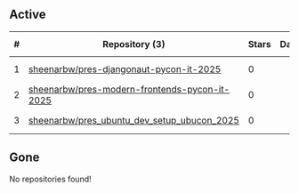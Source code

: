 ## Active
| # | Repository (3) | Stars | Dataset | `run` (3) | `containers-run` | Last Modified |
| --- | --- | --- | --- | --- | --- | --- |
| 1 | [sheenarbw/pres-djangonaut-pycon-it-2025](https://github.com/sheenarbw/pres-djangonaut-pycon-it-2025) | 0 |  | :heavy_check_mark: |  | 2025-05-28 10:00:45+00:00 |
| 2 | [sheenarbw/pres-modern-frontends-pycon-it-2025](https://github.com/sheenarbw/pres-modern-frontends-pycon-it-2025) | 0 |  | :heavy_check_mark: |  | 2025-05-25 11:02:01+00:00 |
| 3 | [sheenarbw/pres_ubuntu_dev_setup_ubucon_2025](https://github.com/sheenarbw/pres_ubuntu_dev_setup_ubucon_2025) | 0 |  | :heavy_check_mark: |  | 2025-08-06 15:00:58+00:00 |

## Gone
No repositories found!
